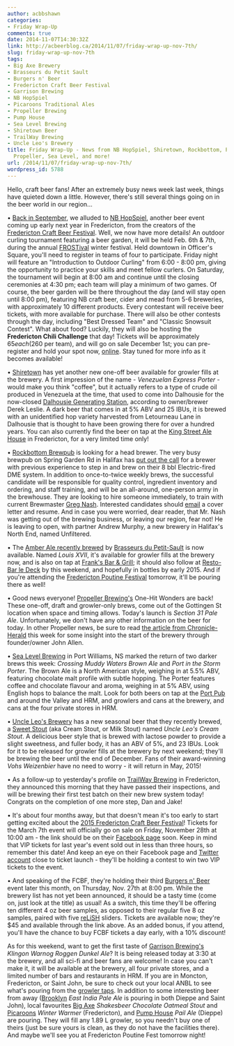 ```yaml
---
author: acbbshawn
categories:
- Friday Wrap-Up
comments: true
date: 2014-11-07T14:30:32Z
link: http://acbeerblog.ca/2014/11/07/friday-wrap-up-nov-7th/
slug: friday-wrap-up-nov-7th
tags:
- Big Axe Brewery
- Brasseurs du Petit Sault
- Burgers n' Beer
- Fredericton Craft Beer Festival
- Garrison Brewing
- NB HopSpiel
- Picaroons Traditional Ales
- Propeller Brewing
- Pump House
- Sea Level Brewing
- Shiretown Beer
- TrailWay Brewing
- Uncle Leo's Brewery
title: Friday Wrap-Up - News from NB HopSpiel, Shiretown, Rockbottom, Petit Sault,
  Propeller, Sea Level, and more!
url: /2014/11/07/friday-wrap-up-nov-7th/
wordpress_id: 5788
---
```


Hello, craft beer fans! After an extremely busy news week last week, things have quieted down a little. However, there's still several things going on in the beer world in our region...

• [Back in September](http://acbeerblog.ca/2014/09/19/friday-wrap-up-20140918/), we alluded to [NB HopSpiel](https://www.facebook.com/NBHopSpiel), another beer event coming up early next year in Fredericton, from the creators of the [Fredericton Craft Beer Festival](http://www.frederictoncraftbeerfestival.com/). Well, we now have more details! An outdoor curling tournament featuring a beer garden, it will be held Feb. 6th & 7th, during the annual [FROSTival](http://www.tourismfredericton.ca/en/thingstodo/Frostival.asp) winter festival. Held downtown in Officer's Square, you'll need to register in teams of four to participate. Friday night will feature an "Introduction to Outdoor Curling" from 6:00 - 8:00 pm, giving the opportunity to practice your skills and meet fellow curlers. On Saturday, the tournament will begin at 8:00 am and continue until the closing ceremonies at 4:30 pm; each team will play a minimum of two games. Of course, the beer garden will be there throughout the day (and will stay open until 8:00 pm), featuring NB craft beer, cider and mead from 5-6 breweries, with approximately 10 different products. Every contestant will receive beer tickets, with more available for purchase. There will also be other contests through the day, including "Best Dressed Team" and "Classic Snowsuit Contest". What about food? Luckily, they will also be hosting the **Fredericton Chili Challenge** that day! Tickets will be approximately $65 each ($260 per team), and will go on sale December 1st; you can pre-register and hold your spot now, [online](http://www.eventbrite.ca/e/nb-hopspiel-tickets-13106805809). Stay tuned for more info as it becomes available!

• [Shiretown](http://www.shiretownbeer.com/) has yet another new one-off beer available for growler fills at the brewery. A first impression of the name - _Venezuelan Express Porter_ - would make you think "coffee", but it actually refers to a type of crude oil produced in Venezuela at the time, that used to come into Dalhousie for the now-closed [Dalhousie Generating Station](http://en.wikipedia.org/wiki/Dalhousie_Generating_Station), according to owner/brewer Derek Leslie. A dark beer that comes in at 5% ABV and 25 IBUs, it is brewed with an unidentified hop variety harvested from Letourneau Lane in Dalhousie that is thought to have been growing there for over a hundred years. You can also currently find the beer on tap at the [King Street Ale House](http://thekingstreetalehouse.ca/) in Fredericton, for a very limited time only!

• [Rockbottom Brewpub](http://rockbottombrewpub.ca/) is looking for a head brewer. The very busy brewpub on Spring Garden Rd in Halifax has [put out the call](http://discussions.probrewer.com/showthread.php?42378-Brewmaster-for-Busy-Brewpub-in-Halifax-Nova-Scotia) for a brewer with previous experience to step in and brew on their 8 bbl Electric-fired DME system. In addition to once-to-twice weekly brews, the successful candidate will be responsible for quality control, ingredient inventory and ordering, and staff training, and will be an all-around, one-person army in the brewhouse. They are looking to hire someone immediately, to train with current Brewmaster [Greg Nash](https://twitter.com/Nash_Bomb). Interested candidates should [email](mailto:info<at>rockbottombrewpub.com%20) a cover letter and resume. And in case you were worried, dear reader, that Mr. Nash was getting out of the brewing business, or leaving our region, fear not! He is leaving to open, with partner Andrew Murphy, a new brewery in Halifax's North End, named Unfiltered.

• The [Amber Ale recently brewed](http://acbeerblog.ca/2014/10/24/friday-wrap-up-oct-24th/) by [Brasseurs du Petit-Sault](http://brasseurspetitsault.com/) is now available. Named _Louis XVII_, it's available for growler fills at the brewery now, and is also on tap at [Frank's Bar & Grill](http://franksgrill.ca/); it should also follow at [Resto-Bar le Deck](http://tourismedmundston.com/en/oumanger.php?item=Resto-Bar+le+Deck&itemnum=22) by this weekend, and hopefully in bottles by early 2015. And if you're attending the [Fredericton Poutine Festival](https://twitter.com/FredPoutineFest) tomorrow, it'll be pouring there as well!

• Good news everyone! [Propeller Brewing's](http://www.drinkpropeller.ca/) One-Hit Wonders are back! These one-off, draft and growler-only brews, come out of the Gottingen St location when space and timing allows. Today's launch is _Section 31 Pale Ale_. Unfortunately, we don't have any other information on the beer for today. In other Propeller news, be sure to read [the article from Chronicle-Herald](http://thechronicleherald.ca/business/1248710-a-quick-coffee-propelled-to-brewery-business) this week for some insight into the start of the brewery through founder/owner John Allen.

• [Sea Level Brewing](http://www.sealevelbrewing.com/) in Port Williams, NS marked the return of two darker brews this week: _Crossing Muddy Waters Brown Ale_ and _Port in the Storm Porter_. The Brown Ale is a North American style, weighing in at 5.5% ABV, featuring chocolate malt profile with subtle hopping. The Porter features coffee and chocolate flavour and aroma, weighing in at 5% ABV, using English hops to balance the malt. Look for both beers on tap at the [Port Pub](http://www.theportpub.com/) and around the Valley and HRM, and growlers and cans at the brewery, and cans at the four private stores in HRM.

• [Uncle Leo's Brewery](http://uncleleosbrewery.ca/) has a new seasonal beer that they recently brewed, a [Sweet Stout](http://bjcp.org/2008styles/style13.php#1b) (aka Cream Stout, or Milk Stout) named _Uncle Leo's Cream Stout_. A delicious beer style that is brewed with lactose powder to provide a slight sweetness, and fuller body, it has an ABV of 5%, and 23 IBUs. Look for it to be released for growler fills at the brewery by next weekend; they'll be brewing the beer until the end of December. Fans of their award-winning _Vohs Weizenbier_ have no need to worry - it will return in May, 2015!

• As a follow-up to yesterday's profile on [TrailWay Brewing](https://www.facebook.com/trailwaybrewing) in Fredericton, they announced this morning that they have passed their inspections, and will be brewing their first test batch on their new brew system today! Congrats on the completion of one more step, Dan and Jake!

• It's about four months away, but that doesn't mean it's too early to start getting excited about the [2015 Fredericton Craft Beer Festival](http://www.frederictoncraftbeerfestival.com/)! Tickets for the March 7th event will officially go on sale on Friday, November 28th at 10:00 am - the link should be on their [Facebook page](https://www.facebook.com/FrederictonCraftBeerFestival) soon. Keep in mind that VIP tickets for last year's event sold out in less than three hours, so remember this date! And keep an eye on their Facebook page and [Twitter account](https://twitter.com/FrederictonBeer) close to ticket launch - they'll be holding a contest to win two VIP tickets to the event.

• And speaking of the FCBF, they're holding their third [Burgers n' Beer](https://www.eventbrite.ca/e/burgers-n-beer-fredericton-30-tickets-13638451977?aff=eorg) event later this month, on Thursday, Nov. 27th at 8:00 pm. While the brewery list has not yet been announced, it should be a tasty time (come on, just look at the title) as usual! As a switch, this time they'll be offering ten different 4 oz beer samples, as opposed to their regular five 8 oz samples, paired with five [reLiSH](http://relishyou.ca/) sliders. Tickets are available now; they're $45 and available through the link above. As an added bonus, if you attend, you'll have the chance to buy FCBF tickets a day early, with a 10% discount!

As for this weekend, want to get the first taste of [Garrison Brewing's](http://www.garrisonbrewing.com/) _Klingon Warnog Roggen Dunkel Ale_? It is being released today at 3:30 at the brewery, and all sci-fi and beer fans are welcome! In case you can't make it, it will be available at the brewery, all four private stores, and a limited number of bars and restaurants in HRM. If you are in Moncton, Fredericton, or Saint John, be sure to check out your local ANBL to see what's pouring from the [growler taps](http://www.nbliquor.com/documents/growler.pdf). In addition to some interesting beer from away ([Brooklyn](http://brooklynbrewery.com/verify) _East India Pale Ale_ is pouring in both Dieppe and Saint John), local favourites [Big Axe](http://www.bigaxe.ca/) _Shakesbeer Chocolate Oatmeal Stout_ and [Picaroons](http://www.picaroons.ca/) _Winter Warmer_ (Fredericton), and [Pump House](http://beer.pumphousebrewery.ca/) _Pail Ale_ (Dieppe) are pouring. They will fill any 1.89 L growler, so you needn't buy one of theirs (just be sure yours is clean, as they do not have the facilities there). And maybe we'll see you at Fredericton Poutine Fest tomorrow night!
